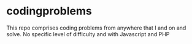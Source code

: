 # codingproblems
This repo comprises coding problems from anywhere that I and on and solve. No specific level of difficulty and with Javascript and PHP
